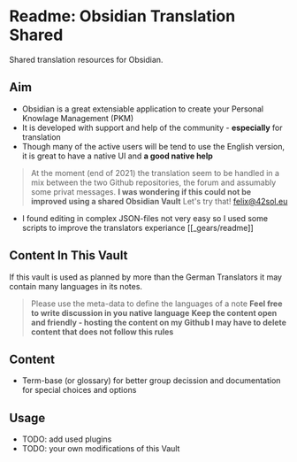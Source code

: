 # Readme: Obsidian Translation Shared


Shared translation resources for Obsidian.

## Aim

- Obsidian is a great extensiable application to create your Personal Knowlage Management (PKM)
- It is developed with support and help of the community - **especially** for translation 
- Though many of the active users will be tend to use the English version, it is great to have a native UI and **a good native help**

> At the moment (end of 2021) the translation seem to be handled in a mix between the two Github repositories, the forum and assumably some privat messages.
> **I was wondering if this could not be improved using a shared Obsidian Vault**
> Let's try that!
> [felix@42sol.eu](mailto:felix@24sol.eu)

- I found editing in complex JSON-files not very easy so I used some scripts to improve the translators experiance [[_gears/readme]]


## Content In This Vault

If this vault is used as planned by more than the German Translators it may contain many languages in its notes. 

> Please use the meta-data to define the languages of a note
> **Feel free to write discussion in you native language**
> **Keep the content open and friendly - hosting the content on my Github I may have to delete content that does not follow this rules**


## Content 

- Term-base (or glossary) for better group decission and documentation for special choices and options


## Usage

- TODO: add used plugins
- TODO: your own modifications of this Vault
